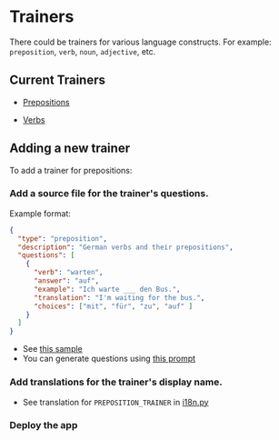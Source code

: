 # Trainers

There could be trainers for various language constructs. For example: 
`preposition`, `verb`, `noun`, `adjective`, etc.

## Current Trainers

- [Prepositions](prepositions.md)

- [Verbs](verbs.md)

## Adding a new trainer

To add a trainer for prepositions:

### Add a source file for the trainer's questions.
Example format:
```json
{
  "type": "preposition",
  "description": "German verbs and their prepositions",
  "questions": [
    {
      "verb": "warten",
      "answer": "auf",
      "example": "Ich warte ___ den Bus.",
      "translation": "I'm waiting for the bus.",
      "choices": ["mit", "für", "zu", "auf" ]
    }
  ]
}
```
- See [this sample](../src/resources/config/questions/preposition.json)
- You can generate questions using [this prompt](./prompt.md)

### Add translations for the trainer's display name.

- See translation for `PREPOSITION_TRAINER` in [i18n.py](../src/fastergerman/i18n.py)

### Deploy the app
